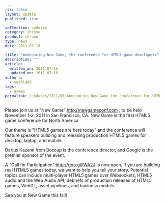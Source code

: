 ```yaml
---
rss: false
layout: update
published: true

collection: updates
category: chrome
product: chrome
type: news
date: 2011-07-16

title: "Announcing New Game, the conference for HTML5 game developers"
description: ""
article:
  written_on: 2011-07-16
  updated_on: 2011-07-16
authors:
  - sethladd
tags:
  - games
permalink: /updates/2011/07/Announcing-New-Game-the-conference-for-HTML5-game-developers
---
```

Please join us at "New Game":http://newgameconf.com , to be held November 1-2, 2011 in San Francisco, CA.  New Game is the first HTML5 game conference for North America.

Our theme is "HTML5 games are here today" and the conference will feature speakers building and releasing production HTML5 games for desktop, laptop, and mobile.

Darius Kazemi from Bocoup is the conference director, and Google is the premier sponsor of the event.

A "Call for Participation":http://goo.gl/iWA2J is now open, if you are building real HTML5 games today, we want to help you tell your story.  Potential topics can include multi-player HTML5 games over Websockets, HTML5 audio and the Web Audio API, debriefs of production releases of HTML5 games, WebGL, asset pipelines, and business models.

See you at New Game this fall!